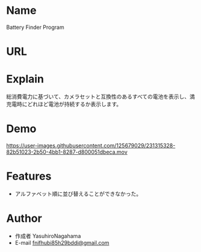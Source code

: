 # Name

Battery Finder Program

# URL



# Explain

総消費電力に基づいて、カメラセットと互換性のあるすべての電池を表示し、満充電時にどれほど電池が持続するか表示します。

# Demo

https://user-images.githubusercontent.com/125679029/231315328-82b51023-2b50-4bb1-8287-d800051dbeca.mov

# Features

* アルファベット順に並び替えることができなかった。

# Author

* 作成者 YasuhiroNagahama
* E-mail fnifhubi85h29bddi@gmail.com
